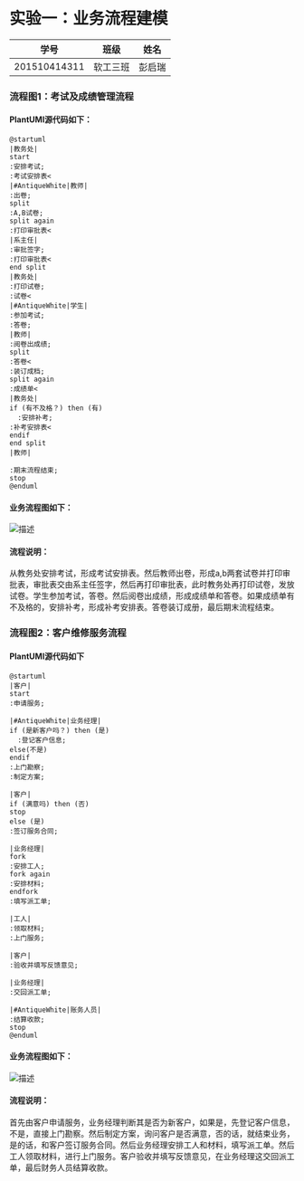 ﻿# 实验一：业务流程建模
学号  | 班级 | 姓名  
:-:|:-:|:-:
201510414311    |     软工三班      |   彭启瑞
### 流程图1：考试及成绩管理流程
#### PlantUMl源代码如下：

```
@startuml
|教务处|
start
:安排考试;
:考试安排表<
|#AntiqueWhite|教师|
:出卷;
split
:A,B试卷;
split again
:打印审批表<
|系主任|
:审批签字;
:打印审批表<
end split
|教务处|
:打印试卷;
:试卷<
|#AntiqueWhite|学生|
:参加考试;
:答卷;
|教师|
:阅卷出成绩;
split
:答卷<
:装订成档;
split again
:成绩单<
|教务处|
if (有不及格？) then (有)
  :安排补考;
:补考安排表<
endif
end split
|教师|

:期末流程结束;
stop
@enduml
```
#### 业务流程图如下：
![](./1.png '描述')
#### 流程说明：
从教务处安排考试，形成考试安排表。然后教师出卷，形成a,b两套试卷并打印审批表，审批表交由系主任签字，然后再打印审批表，此时教务处再打印试卷，发放试卷。学生参加考试，答卷。然后阅卷出成绩，形成成绩单和答卷。如果成绩单有不及格的，安排补考，形成补考安排表。答卷装订成册，最后期末流程结束。

### 流程图2：客户维修服务流程
#### PlantUMl源代码如下

```
@startuml
|客户|
start
:申请服务;

|#AntiqueWhite|业务经理|
if (是新客户吗？) then (是)
  :登记客户信息;
else(不是)
endif
:上门勘察;
:制定方案;

|客户|
if (满意吗) then (否)
stop
else (是)
:签订服务合同;

|业务经理|
fork
:安排工人;
fork again
:安排材料;
endfork
:填写派工单;

|工人|
:领取材料;
:上门服务;

|客户|
:验收并填写反馈意见;

|业务经理|
:交回派工单;

|#AntiqueWhite|账务人员|
:结算收款;
stop
@enduml
```
#### 业务流程图如下：
![](./2.png '描述')
#### 流程说明：

首先由客户申请服务，业务经理判断其是否为新客户，如果是，先登记客户信息，不是，直接上门勘察。然后制定方案，询问客户是否满意，否的话，就结束业务，是的话，和客户签订服务合同。然后业务经理安排工人和材料，填写派工单。然后工人领取材料，进行上门服务。客户验收并填写反馈意见，在业务经理这交回派工单，最后财务人员结算收款。